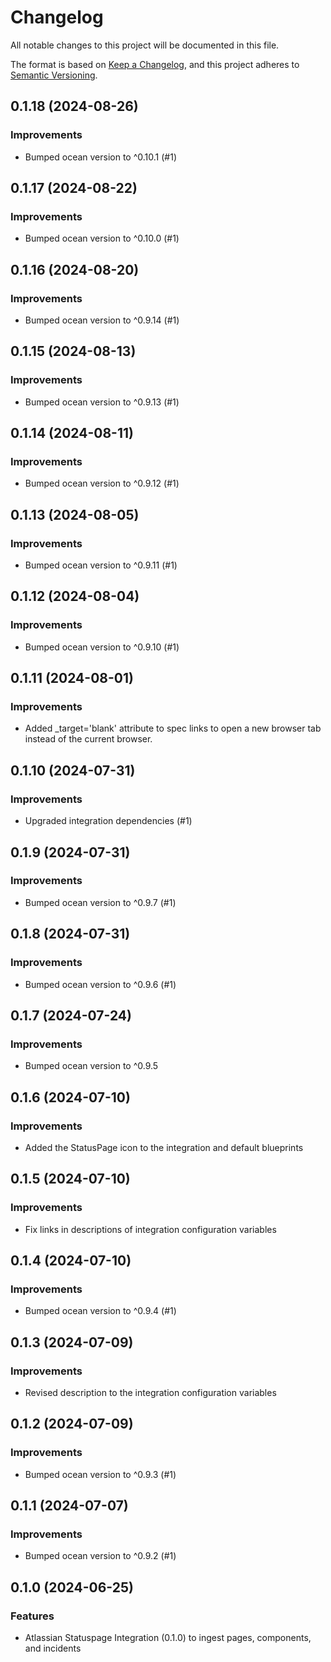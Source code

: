 # Changelog

All notable changes to this project will be documented in this file.

The format is based on [Keep a Changelog](https://keepachangelog.com/en/1.0.0/),
and this project adheres to [Semantic Versioning](https://semver.org/spec/v2.0.0.html).

<!-- towncrier release notes start -->

## 0.1.18 (2024-08-26)


### Improvements

- Bumped ocean version to ^0.10.1 (#1)


## 0.1.17 (2024-08-22)


### Improvements

- Bumped ocean version to ^0.10.0 (#1)


## 0.1.16 (2024-08-20)


### Improvements

- Bumped ocean version to ^0.9.14 (#1)


## 0.1.15 (2024-08-13)


### Improvements

- Bumped ocean version to ^0.9.13 (#1)


## 0.1.14 (2024-08-11)


### Improvements

- Bumped ocean version to ^0.9.12 (#1)


## 0.1.13 (2024-08-05)


### Improvements

- Bumped ocean version to ^0.9.11 (#1)


## 0.1.12 (2024-08-04)


### Improvements

- Bumped ocean version to ^0.9.10 (#1)


## 0.1.11 (2024-08-01)

### Improvements

- Added _target='blank' attribute to spec links to open a new browser tab instead of the current browser.


## 0.1.10 (2024-07-31)

### Improvements

- Upgraded integration dependencies (#1)


## 0.1.9 (2024-07-31)

### Improvements

- Bumped ocean version to ^0.9.7 (#1)


## 0.1.8 (2024-07-31)

### Improvements

- Bumped ocean version to ^0.9.6 (#1)


## 0.1.7 (2024-07-24)

### Improvements

- Bumped ocean version to ^0.9.5


## 0.1.6 (2024-07-10)

### Improvements

- Added the StatusPage icon to the integration and default blueprints

## 0.1.5 (2024-07-10)

### Improvements

- Fix links in descriptions of integration configuration variables

## 0.1.4 (2024-07-10)

### Improvements

- Bumped ocean version to ^0.9.4 (#1)


## 0.1.3 (2024-07-09)

### Improvements

- Revised description to the integration configuration variables

## 0.1.2 (2024-07-09)

### Improvements

- Bumped ocean version to ^0.9.3 (#1)


## 0.1.1 (2024-07-07)

### Improvements

- Bumped ocean version to ^0.9.2 (#1)


## 0.1.0 (2024-06-25)

### Features

- Atlassian Statuspage Integration (0.1.0) to ingest pages, components, and incidents
